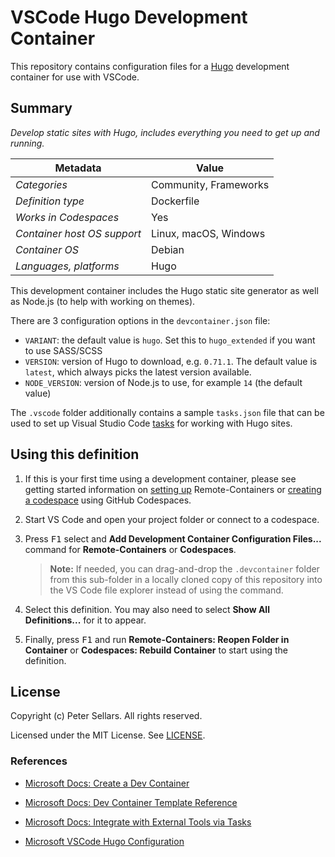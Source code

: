 # VSCode Hugo Development Container
This repository contains configuration files for a [Hugo](https://gohugo.io/) development container for use with VSCode.

## Summary

*Develop static sites with Hugo, includes everything you need to get up and running.*

|          Metadata           |                    Value                     |
| --------------------------- | -------------------------------------------- |
| *Categories*                | Community, Frameworks                        |
| *Definition type*           | Dockerfile                                   |
| *Works in Codespaces*       | Yes                                          |
| *Container host OS support* | Linux, macOS, Windows                        |
| *Container OS*              | Debian                                       |
| *Languages, platforms*      | Hugo                                         |

This development container includes the Hugo static site generator as well as Node.js (to help with working on themes).

There are 3 configuration options in the `devcontainer.json` file:

- `VARIANT`: the default value is `hugo`. Set this to `hugo_extended` if you want to use SASS/SCSS
- `VERSION`: version of Hugo to download, e.g. `0.71.1`. The default value is `latest`, which always picks the latest version available.
- `NODE_VERSION`: version of Node.js to use, for example `14` (the default value)

The `.vscode` folder additionally contains a sample `tasks.json` file that can be used to set up Visual Studio Code [tasks](https://code.visualstudio.com/docs/editor/tasks) for working with Hugo sites.

## Using this definition

1. If this is your first time using a development container, please see getting started information on [setting up](https://aka.ms/vscode-remote/containers/getting-started) Remote-Containers or [creating a codespace](https://aka.ms/ghcs-open-codespace) using GitHub Codespaces.

2. Start VS Code and open your project folder or connect to a codespace.

3. Press <kbd>F1</kbd> select and **Add Development Container Configuration Files...** command for **Remote-Containers** or **Codespaces**.

   > **Note:** If needed, you can drag-and-drop the `.devcontainer` folder from this sub-folder in a locally cloned copy of this repository into the VS Code file explorer instead of using the command.

4. Select this definition. You may also need to select **Show All Definitions...** for it to appear.

5. Finally, press <kbd>F1</kbd> and run **Remote-Containers: Reopen Folder in Container** or **Codespaces: Rebuild Container** to start using the definition.

## License

Copyright (c) Peter Sellars. All rights reserved.

Licensed under the MIT License. See [LICENSE](https://github.com/petersellars/vscode-hugo-devcontainer/blob/main/LICENSE).

### References

* [Microsoft Docs: Create a Dev Container](https://code.visualstudio.com/docs/devcontainers/create-dev-container)
* [Microsoft Docs: Dev Container Template Reference](https://containers.dev/implementors/templates/)
* [Microsoft Docs: Integrate with External Tools via Tasks](https://code.visualstudio.com/docs/editor/tasks#vscode)

* [Microsoft VSCode Hugo Configuration](https://github.com/microsoft/vscode-dev-containers/tree/main/containers/hugo)